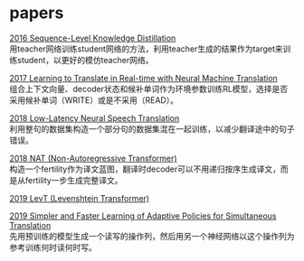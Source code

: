 # papers

[2016 Sequence-Level Knowledge Distillation](https://github.com/hhh0578/papers/blob/master/YoonKim/Sequence-Level%20Knowledge%20Distillation.md)  
用teacher网络训练student网络的方法，利用teacher生成的结果作为target来训练student，以更好的模仿teacher网络。

[2017 Learning to Translate in Real-time with Neural Machine Translation](https://github.com/hhh0578/papers/blob/master/JiataoGu/Real-time%20NMT.md)  
组合上下文向量、decoder状态和候补单词作为环境参数训练RL模型，选择是否采用候补单词（WRITE）或是不采用（READ）。

[2018 Low-Latency Neural Speech Translation](https://github.com/hhh0578/papers/blob/master/Low-Latency%20Neural%20Speech%20Translation.md)  
利用整句的数据集构造一个部分句的数据集混在一起训练，以减少翻译途中的句子错误。

[2018 NAT (Non-Autoregressive Transformer)](https://github.com/hhh0578/papers/blob/master/JiataoGu/Non-Autoregressive%20Transformer.md)  
构造一个fertility作为译文蓝图，翻译时decoder可以不用递归按序生成译文，而是从fertility一步生成完整译文。

[2019 LevT (Levenshtein Transformer)](https://github.com/hhh0578/papers/blob/master/JiataoGu/Levenshtein%20Transformer.md)

[2019 Simpler and Faster Learning of Adaptive Policies for Simultaneous Translation](https://github.com/hhh0578/papers/blob/master/BaigongZheng/SFLAPST.md)  
先用预训练的模型生成一个读写的操作列，然后用另一个神经网络以这个操作列为参考训练何时读何时写。

